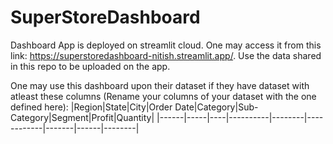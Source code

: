# SuperStoreDashboard

Dashboard App is deployed on streamlit cloud. One may access it from this link: https://superstoredashboard-nitish.streamlit.app/. Use the data shared in this repo to be uploaded on the app.

One may use this dashboard upon their dataset if they have dataset with atleast these columns (Rename your columns of your dataset with the one defined here):
|Region|State|City|Order Date|Category|Sub-Category|Segment|Profit|Quantity|
|------|-----|----|----------|--------|------------|-------|------|--------|
